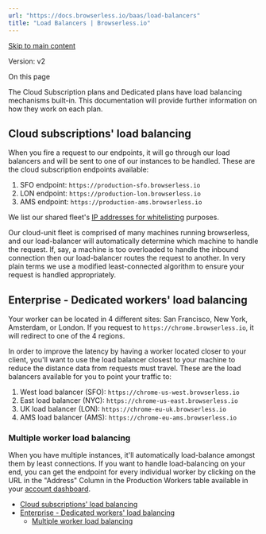 ```yaml
---
url: "https://docs.browserless.io/baas/load-balancers"
title: "Load Balancers | Browserless.io"
---
```


[Skip to main content](https://docs.browserless.io/baas/load-balancers#__docusaurus_skipToContent_fallback)

Version: v2

On this page

The Cloud Subscription plans and Dedicated plans have load balancing mechanisms built-in. This documentation will provide further information on how they work on each plan.

## Cloud subscriptions' load balancing [​](https://docs.browserless.io/baas/load-balancers\#cloud-subscriptions-load-balancing "Direct link to Cloud subscriptions' load balancing")

When you fire a request to our endpoints, it will go through our load balancers and will be sent to one of our instances to be handled. These are the cloud subscription endpoints available:

1. SFO endpoint: `https://production-sfo.browserless.io`
2. LON endpoint: `https://production-lon.browserless.io`
3. AMS endpoint: `https://production-ams.browserless.io`

We list our shared fleet's [IP addresses for whitelisting](https://docs.browserless.io/baas/troubleshooting/whitelisting-ips) purposes.

Our cloud-unit fleet is comprised of many machines running browserless, and our load-balancer will automatically determine which machine to handle the request. If, say, a machine is too overloaded to handle the inbound connection then our load-balancer routes the request to another. In very plain terms we use a modified least-connected algorithm to ensure your request is handled appropriately.

## Enterprise - Dedicated workers' load balancing [​](https://docs.browserless.io/baas/load-balancers\#enterprise---dedicated-workers-load-balancing "Direct link to Enterprise - Dedicated workers' load balancing")

Your worker can be located in 4 different sites: San Francisco, New York, Amsterdam, or London. If you request to `https://chrome.browserless.io`, it will redirect to one of the 4 regions.

In order to improve the latency by having a worker located closer to your client, you'll want to use the load balancer closest to your machine to reduce the distance data from requests must travel. These are the load balancers available for you to point your traffic to:

1. West load balancer (SFO): `https://chrome-us-west.browserless.io`
2. East load balancer (NYC): `https://chrome-us-east.browserless.io`
3. UK load balancer (LON): `https://chrome-eu-uk.browserless.io`
4. AMS load balancer (AMS): `https://chrome-eu-ams.browserless.io`

### Multiple worker load balancing [​](https://docs.browserless.io/baas/load-balancers\#multiple-worker-load-balancing "Direct link to Multiple worker load balancing")

When you have multiple instances, it'll automatically load-balance amongst them by least connections. If you want to handle load-balancing on your end, you can get the endpoint for every individual worker by clicking on the URL in the "Address" Column in the Production Workers table available in your [account dashboard](https://account.browserless.io/).

- [Cloud subscriptions' load balancing](https://docs.browserless.io/baas/load-balancers#cloud-subscriptions-load-balancing)
- [Enterprise - Dedicated workers' load balancing](https://docs.browserless.io/baas/load-balancers#enterprise---dedicated-workers-load-balancing)
  - [Multiple worker load balancing](https://docs.browserless.io/baas/load-balancers#multiple-worker-load-balancing)